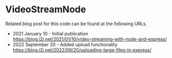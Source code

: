 # VideoStreamNode

Related blog post for this code can be found at the following URLs.

*   2021 January 10 - Initial publication https://blog.j2i.net/2021/01/10/video-streaming-with-node-and-express/
*   2022 September 20 - Added upload functionality https://blog.j2i.net/2022/09/20/uploading-large-files-in-express/
